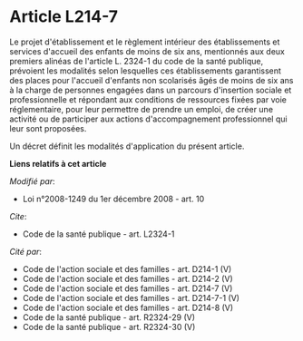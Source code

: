 # Article L214-7

Le projet d'établissement et le règlement intérieur des établissements et services d'accueil des enfants de moins de six ans,
mentionnés aux deux premiers alinéas de l'article L. 2324-1 du code de la santé publique, prévoient les modalités selon
lesquelles ces établissements garantissent des places pour l'accueil d'enfants non scolarisés âgés de moins de six ans à la
charge de personnes engagées dans un parcours d'insertion sociale et professionnelle et répondant aux conditions de
ressources fixées par voie réglementaire, pour leur permettre de prendre un emploi, de créer une activité ou de participer
aux actions d'accompagnement professionnel qui leur sont proposées.

Un décret définit les modalités d'application du présent article.

**Liens relatifs à cet article**

_Modifié par_:

  - Loi n°2008-1249 du 1er décembre 2008 - art. 10

_Cite_:

  - Code de la santé publique - art. L2324-1

_Cité par_:

  - Code de l'action sociale et des familles - art. D214-1 (V)
  - Code de l'action sociale et des familles - art. D214-2 (V)
  - Code de l'action sociale et des familles - art. D214-7 (V)
  - Code de l'action sociale et des familles - art. D214-7-1 (V)
  - Code de l'action sociale et des familles - art. D214-8 (V)
  - Code de la santé publique - art. R2324-29 (V)
  - Code de la santé publique - art. R2324-30 (V)
